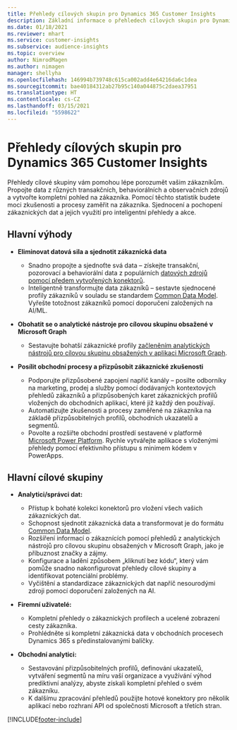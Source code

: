 ```yaml
---
title: Přehledy cílových skupin pro Dynamics 365 Customer Insights
description: Základní informace o přehledech cílových skupin pro Dynamics 365 Customer Insights.
ms.date: 01/18/2021
ms.reviewer: mhart
ms.service: customer-insights
ms.subservice: audience-insights
ms.topic: overview
author: NimrodMagen
ms.author: nimagen
manager: shellyha
ms.openlocfilehash: 146994b739748c615ca002add4e64216da6c1dea
ms.sourcegitcommit: bae40184312ab27b95c140a044875c2daea37951
ms.translationtype: HT
ms.contentlocale: cs-CZ
ms.lasthandoff: 03/15/2021
ms.locfileid: "5598622"
---
```

# <a name="audience-insights-for-dynamics-365-customer-insights-overview"></a>Přehledy cílových skupin pro Dynamics 365 Customer Insights

Přehledy cílové skupiny vám pomohou lépe porozumět vašim zákazníkům. Propojte data z různých transakčních, behaviorálních a observačních zdrojů a vytvořte kompletní pohled na zákazníka. Pomocí těchto statistik budete moci zkušenosti a procesy zaměřit na zákazníka. Sjednocení a pochopení zákaznických dat a jejich využití pro inteligentní přehledy a akce.

## <a name="main-benefits"></a>Hlavní výhody 

- **Eliminovat datová sila a sjednotit zákaznícká data**

  - Snadno propojte a sjednoťte svá data – získejte transakční, pozorovací a behaviorální data z populárních [datových zdrojů pomocí předem vytvořených konektorů](data-sources.md).
  - Inteligentně transformujte data zákazníků – sestavte sjednocené profily zákazníků v souladu se standardem [Common Data Model](/common-data-model/). Vyřešte totožnost zákazníků pomocí doporučení založených na AI/ML.

- **Obohatit se o analytické nástroje pro cílovou skupinu obsažené v Microsoft Graph**

  - Sestavujte bohatší zákaznické profily [začleněním analytických nástrojů pro cílovou skupinu obsažených v aplikaci Microsoft Graph](enrichment-microsoft-graph.md).  

- **Posílit obchodní procesy a přizpůsobit zákaznické zkušenosti**

  - Podporujte přizpůsobené zapojení napříč kanály – posilte odborníky na marketing, prodej a služby pomocí dodávaných kontextových přehledů zákazníků a přizpůsobených karet zákaznických profilů vložených do obchodních aplikací, které již každý den používají.
  - Automatizujte zkušenosti a procesy zaměřené na zákazníka na základě přizpůsobitelných profilů, obchodních ukazatelů a segmentů.
  - Povolte a rozšiřte obchodní prostředí sestavené v platformě [Microsoft Power Platform](https://powerplatform.microsoft.com/). Rychle vytvářejte aplikace s vloženými přehledy pomocí efektivního přístupu s minimem kódem v PowerApps.  

## <a name="key-audiences"></a>Hlavní cílové skupiny

- **Analytici/správci dat:**

  - Přístup k bohaté kolekci konektorů pro vložení všech vašich zákaznických dat.
  - Schopnost sjednotit zákaznická data a transformovat je do formátu [Common Data Model](/common-data-model/).
  - Rozšíření informací o zákaznících pomocí přehledů z analytických nástrojů pro cílovou skupinu obsažených v Microsoft Graph, jako je příbuznost značky a zájmy.
  - Konfigurace a ladění způsobem „kliknutí bez kódu“, který vám pomůže snadno nakonfigurovat přehledy cílové skupiny a identifikovat potenciální problémy.
  - Vyčištění a standardizace zákaznických dat napříč nesourodými zdroji pomocí doporučení založených na AI.  

- **Firemní uživatelé:**

  - Kompletní přehledy o zákaznických profilech a ucelené zobrazení cesty zákazníka.
  - Prohlédněte si kompletní zákaznická data v obchodních procesech Dynamics 365 s předinstalovanými balíčky.

- **Obchodní analytici:**

  - Sestavování přizpůsobitelných profilů, definování ukazatelů, vytváření segmentů na míru vaší organizace a využívání výhod prediktivní analýzy, abyste získali kompletní přehled o svém zákazníku.  
  - K dalšímu zpracování přehledů použijte hotové konektory pro několik aplikací nebo rozhraní API od společnosti Microsoft a třetích stran.


[!INCLUDE[footer-include](../includes/footer-banner.md)]